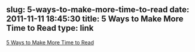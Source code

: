 slug: 5-ways-to-make-more-time-to-read
date: 2011-11-11 18:45:30
title: 5 Ways to Make More Time to Read
type: link
---

[5 Ways to Make More Time to Read](http://michaelhyatt.com/5-ways-to-make-more-time-to-read.html)
